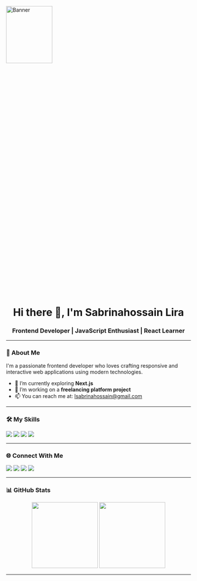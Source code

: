 <!-- Banner Image -->
<img src="https://i.ibb.co/mCXC181k/20230120-115735.jpg" alt="Banner" width="50%" height="20%"/>

<h1 align="center">Hi there 👋, I'm Sabrinahossain Lira</h1>
<h3 align="center">Frontend Developer | JavaScript Enthusiast | React Learner</h3>

---

### 🧕 About Me

I'm a passionate frontend developer who loves crafting responsive and interactive web applications using modern technologies.

- 🌱 I’m currently exploring **Next.js**
- 🔭 I’m working on a **freelancing platform project**
- 📫 You can reach me at: lsabrinahossain@gmail.com

---

### 🛠️ My Skills

<p>
  <a href="#"><img src="https://img.shields.io/badge/HTML-F06529?style=for-the-badge&logo=html5&logoColor=white" /></a>
  <a href="#"><img src="https://img.shields.io/badge/CSS-2965f1?style=for-the-badge&logo=css3&logoColor=white" /></a>
  <a href="#"><img src="https://img.shields.io/badge/TailwindCSS-06B6D4?style=for-the-badge&logo=tailwindcss&logoColor=white" /></a>
  <a href="#"><img src="https://img.shields.io/badge/React-20232a?style=for-the-badge&logo=react&logoColor=61DAFB" /></a>
</p>

---

### 🌐 Connect With Me

<p>
  <a href="mailto:sabrinahossain@example.com"><img src="https://img.shields.io/badge/Email-D14836?style=flat&logo=gmail&logoColor=white"/></a>
  <a href="https://linkedin.com/in/yourprofile"><img src="https://img.shields.io/badge/LinkedIn-blue?style=flat&logo=linkedin&logoColor=white"/></a>
  <a href="https://facebook.com/yourprofile"><img src="https://img.shields.io/badge/Facebook-1877F2?style=flat&logo=facebook&logoColor=white"/></a>
  <a href="https://github.com/yourusername"><img src="https://img.shields.io/badge/GitHub-black?style=flat&logo=github&logoColor=white"/></a>
</p>

---

### 📊 GitHub Stats

<p align="center">
  <img src="https://github-readme-stats.vercel.app/api?username=yourusername&show_icons=true&theme=radical" height="180"/>
  <img src="https://github-readme-streak-stats.herokuapp.com/?user=yourusername&theme=radical" height="180"/>
</p>

---



